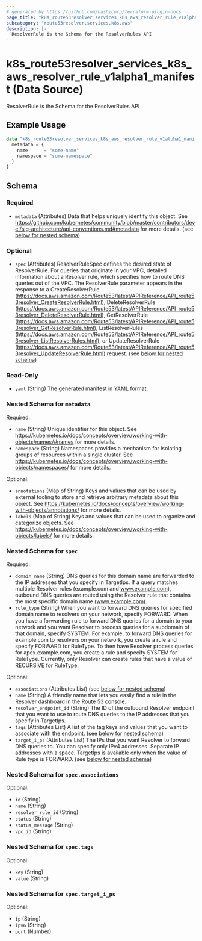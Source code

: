 ```yaml
---
# generated by https://github.com/hashicorp/terraform-plugin-docs
page_title: "k8s_route53resolver_services_k8s_aws_resolver_rule_v1alpha1_manifest Data Source - terraform-provider-k8s"
subcategory: "route53resolver.services.k8s.aws"
description: |-
  ResolverRule is the Schema for the ResolverRules API
---
```


# k8s_route53resolver_services_k8s_aws_resolver_rule_v1alpha1_manifest (Data Source)

ResolverRule is the Schema for the ResolverRules API

## Example Usage

```terraform
data "k8s_route53resolver_services_k8s_aws_resolver_rule_v1alpha1_manifest" "example" {
  metadata = {
    name      = "some-name"
    namespace = "some-namespace"
  }
}
```

<!-- schema generated by tfplugindocs -->
## Schema

### Required

- `metadata` (Attributes) Data that helps uniquely identify this object. See https://github.com/kubernetes/community/blob/master/contributors/devel/sig-architecture/api-conventions.md#metadata for more details. (see [below for nested schema](#nestedatt--metadata))

### Optional

- `spec` (Attributes) ResolverRuleSpec defines the desired state of ResolverRule. For queries that originate in your VPC, detailed information about a Resolver rule, which specifies how to route DNS queries out of the VPC. The ResolverRule parameter appears in the response to a CreateResolverRule (https://docs.aws.amazon.com/Route53/latest/APIReference/API_route53resolver_CreateResolverRule.html), DeleteResolverRule (https://docs.aws.amazon.com/Route53/latest/APIReference/API_route53resolver_DeleteResolverRule.html), GetResolverRule (https://docs.aws.amazon.com/Route53/latest/APIReference/API_route53resolver_GetResolverRule.html), ListResolverRules (https://docs.aws.amazon.com/Route53/latest/APIReference/API_route53resolver_ListResolverRules.html), or UpdateResolverRule (https://docs.aws.amazon.com/Route53/latest/APIReference/API_route53resolver_UpdateResolverRule.html) request. (see [below for nested schema](#nestedatt--spec))

### Read-Only

- `yaml` (String) The generated manifest in YAML format.

<a id="nestedatt--metadata"></a>
### Nested Schema for `metadata`

Required:

- `name` (String) Unique identifier for this object. See https://kubernetes.io/docs/concepts/overview/working-with-objects/names/#names for more details.
- `namespace` (String) Namespaces provides a mechanism for isolating groups of resources within a single cluster. See https://kubernetes.io/docs/concepts/overview/working-with-objects/namespaces/ for more details.

Optional:

- `annotations` (Map of String) Keys and values that can be used by external tooling to store and retrieve arbitrary metadata about this object. See https://kubernetes.io/docs/concepts/overview/working-with-objects/annotations/ for more details.
- `labels` (Map of String) Keys and values that can be used to organize and categorize objects. See https://kubernetes.io/docs/concepts/overview/working-with-objects/labels/ for more details.


<a id="nestedatt--spec"></a>
### Nested Schema for `spec`

Required:

- `domain_name` (String) DNS queries for this domain name are forwarded to the IP addresses that you specify in TargetIps. If a query matches multiple Resolver rules (example.com and www.example.com), outbound DNS queries are routed using the Resolver rule that contains the most specific domain name (www.example.com).
- `rule_type` (String) When you want to forward DNS queries for specified domain name to resolvers on your network, specify FORWARD. When you have a forwarding rule to forward DNS queries for a domain to your network and you want Resolver to process queries for a subdomain of that domain, specify SYSTEM. For example, to forward DNS queries for example.com to resolvers on your network, you create a rule and specify FORWARD for RuleType. To then have Resolver process queries for apex.example.com, you create a rule and specify SYSTEM for RuleType. Currently, only Resolver can create rules that have a value of RECURSIVE for RuleType.

Optional:

- `associations` (Attributes List) (see [below for nested schema](#nestedatt--spec--associations))
- `name` (String) A friendly name that lets you easily find a rule in the Resolver dashboard in the Route 53 console.
- `resolver_endpoint_id` (String) The ID of the outbound Resolver endpoint that you want to use to route DNS queries to the IP addresses that you specify in TargetIps.
- `tags` (Attributes List) A list of the tag keys and values that you want to associate with the endpoint. (see [below for nested schema](#nestedatt--spec--tags))
- `target_i_ps` (Attributes List) The IPs that you want Resolver to forward DNS queries to. You can specify only IPv4 addresses. Separate IP addresses with a space. TargetIps is available only when the value of Rule type is FORWARD. (see [below for nested schema](#nestedatt--spec--target_i_ps))

<a id="nestedatt--spec--associations"></a>
### Nested Schema for `spec.associations`

Optional:

- `id` (String)
- `name` (String)
- `resolver_rule_id` (String)
- `status` (String)
- `status_message` (String)
- `vpc_id` (String)


<a id="nestedatt--spec--tags"></a>
### Nested Schema for `spec.tags`

Optional:

- `key` (String)
- `value` (String)


<a id="nestedatt--spec--target_i_ps"></a>
### Nested Schema for `spec.target_i_ps`

Optional:

- `ip` (String)
- `ipv6` (String)
- `port` (Number)
